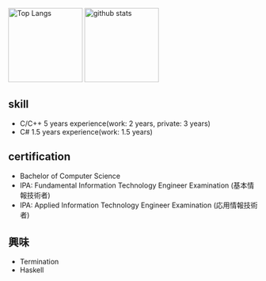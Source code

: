 <p align="left"> 
  <img alt="Top Langs" height="150px" src="https://github-readme-stats.vercel.app/api/top-langs/?username=y0under&layout=compact&show_icons=true&theme=dracula" />
  <img alt="github stats" height="150px" src="https://github-readme-stats.vercel.app/api?username=y0under&theme=dracula&show_icons=ture" />
</p>

## skill

- C/C++ 5 years experience(work: 2 years, private: 3 years)
- C# 1.5 years experience(work: 1.5 years)

## certification

- Bachelor of Computer Science
- IPA: Fundamental Information Technology Engineer Examination (基本情報技術者)
- IPA: Applied Information Technology Engineer Examination (応用情報技術者)

## 興味

- Termination
- Haskell
 
<!--
**y0under/y0under** is a ✨ _special_ ✨ repository because its `README.md` (this file) appears on your GitHub profile.

Here are some ideas to get you started:

- 🔭 I’m currently working on ...
- 🌱 I’m currently learning ...
- 👯 I’m looking to collaborate on ...
- 🤔 I’m looking for help with ...
- 💬 Ask me about ...
- 📫 How to reach me: ...
- 😄 Pronouns: ...
- ⚡ Fun fact: ...
-->
